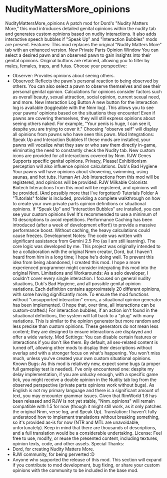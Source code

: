 # NudityMattersMore_opinions
NudityMattersMore_opinions
A patch mod for Dord's "Nudity Matters More," this mod introduces detailed genital opinions within the nudity tab and generates custom opinions based on nudity interactions. It also adds interactive speech bubbles if "Speak Up" and "Interaction Bubbles" mods are present.
Features:
This mod replaces the original "Nudity Matters More" tab with an enhanced version.
New Private Parts Opinion Window
You can select a desired pawn and an observed pawn to gain insights into their genital opinions. Original buttons are retained, allowing you to filter by males, females, traps, and futas.
Choose your perspective:
* Observer: Provides opinions about seeing others.
* Observed: Reflects the pawn's personal reaction to being observed by others.
You can also select a pawn to observe themselves and see their personal genital opinion.
Calculations for opinions consider factors such as overall beauty, sexual attraction, social opinion, current sexual need, and more.
New Interaction Log Button
A new button for the interaction log is available (toggleable with the Nnm log). This allows you to see your pawns' opinions based on the situations they encounter! Even if pawns are covering themselves, they will still express opinions about seeing others naked. For example, "Your penis is huge, I can see it, despite you are trying to cover it."
Choosing "observe self" will display all opinions from pawns who have seen this pawn.
Mod Integrations:
Speak Up and Interaction Bubbles
If these mods are installed, your pawns will vocalize what they saw or who saw them directly in-game, eliminating the need to constantly check the Nudity tab. New custom icons are provided for all interactions covered by Nnm.
RJW Genes
Supports specific genital opinions.
Privacy, Please!
Exhibitionism perception will also influence opinion calculations.
Dub's Bad Hygiene
Your pawns will have opinions about showering, swimming, using saunas, and hot tubs.
Human Art Job
Interactions from this mod will be registered, and opinions will be provided.
RJW Milkable Colonists Biotech
Interactions from this mod will be registered, and opinions will be provided.
(And possibly more that I've forgotten!)
Tutorials Folder
A "Tutorials" folder is included, providing a complete walkthrough on how to create your own private parts opinion definitions or situational opinions. If "Speak Up" and "Interaction Bubbles" are installed, you can see your custom opinions live! It's recommended to use a minimum of 10 descriptions to avoid repetitions.
Performance
Caching has been introduced (after a week of development effort!) to provide a massive performance boost. Without caching, the heavy calculations could cause freezes.
Development Notes:
The code was written with significant assistance from Gemini 2.5 Pro (as I am still learning). The core logic was developed by me.
This project was originally intended to be a collaboration with the original Nmm creator, Dord, but I haven't heard from him in a long time; I hope he's doing well. To prevent this idea from being abandoned, I created this mod. I hope a more experienced programmer might consider integrating this mod into the original Nnm.
Limitations and Workarounds:
As a solo developer, I couldn't cover every single interaction. I focused on general nudity situations, Dub's Bad Hygiene, and all possible genital opinion variations. Each definition contains approximately 20 different opinions, with some having significantly more.
To ensure the mod functions without "unsupported interaction" errors, a situational opinion generator has been implemented. (I hope that, over time, all interactions can be custom-crafted.) For interaction bubbles, if an action isn't found in the situational definitions, the system will fall back to a "plug" with many variations. This is similar to the opinion generator but more random and less precise than custom opinions. These generators do not mean less content; they are designed to ensure interactions are displayed and offer a wide variety.
Mod Settings:
You can disable certain features or interactions if you don't like them. By default, all sex-related content is turned off, allowing other mods to display their descriptions without overlap and with a stronger focus on what's happening. You won't miss much, unless you've created your own custom situational opinions.
Known Bugs:
As this mod is relatively new, expect some bugs (a proper full gameplay test is needed). I've only encountered one: despite my delay implementation, if you are unlucky enough, with a specific game tick, you might receive a double opinion in the Nudity tab log from the observed perspective (private parts opinions work without bugs).
As English is not my primary language and there is a significant amount of text, you may encounter grammar issues.
Given that RimWorld 1.6 has been released and RJW is not yet stable, "Nnm_opinions" will remain compatible with 1.5 for now (though it might still work, as it only patches the original Nnm, verse log, and Speak Up).
Translation:
I haven't fully understood how to implement translations without breaking something, so it's provided as-is for now (NTR and MTL are unavoidable, unfortunately). Keep in mind that there are thousands of descriptions, and a full translation would be a considerable undertaking.
License:
Feel free to use, modify, or reuse the presented content, including textures, opinion texts, code, and other assets.
Special Thanks:
* Dord, for creating Nudity Matters More.
* RJW community, for being perverted :D
* Anyone who supported the release of this mod.
This section will expand if you contribute to mod development, bug fixing, or share your custom opinions with the community to be included in the base mod.

